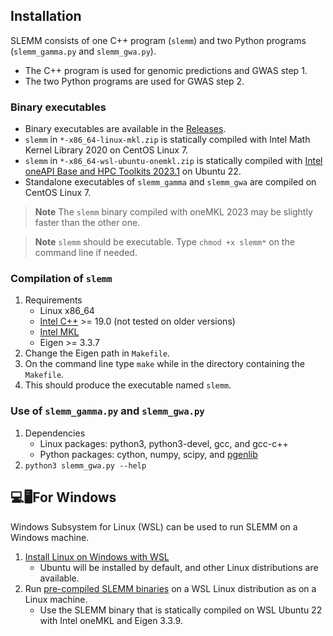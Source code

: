 ## Installation
SLEMM consists of one C++ program (`slemm`) and two Python programs (`slemm_gamma.py` and `slemm_gwa.py`).
- The C++ program is used for genomic predictions and GWAS step 1.
- The two Python programs are used for GWAS step 2.

### Binary executables
- Binary executables are available in the [Releases](https://github.com/jiang18/slemm/releases/latest).
- `slemm` in `*-x86_64-linux-mkl.zip` is statically compiled with Intel Math Kernel Library 2020 on CentOS Linux 7.
- `slemm` in `*-x86_64-wsl-ubuntu-onemkl.zip` is statically compiled with [Intel oneAPI Base and HPC Toolkits 2023.1](https://www.intel.com/content/www/us/en/developer/tools/oneapi/toolkits.html) on Ubuntu 22.
- Standalone executables of `slemm_gamma` and `slemm_gwa` are compiled on CentOS Linux 7.
> **Note**
> The `slemm` binary compiled with oneMKL 2023 may be slightly faster than the other one. 

> **Note**
> `slemm` should be executable. Type `chmod +x slemm*` on the command line if needed.

### Compilation of `slemm`
1. Requirements
    - Linux x86_64
    - [Intel C++](https://www.intel.com/content/www/us/en/developer/tools/oneapi/base-toolkit-download.html) >= 19.0 (not tested on older versions)
    - [Intel MKL](https://www.intel.com/content/www/us/en/developer/tools/oneapi/onemkl-download.html)
    - Eigen >= 3.3.7
2. Change the Eigen path in `Makefile`. 
3. On the command line type `make` while in the directory containing the `Makefile`.
4. This should produce the executable named `slemm`.

### Use of `slemm_gamma.py` and `slemm_gwa.py`
1. Dependencies
    - Linux packages: python3, python3-devel, gcc, and gcc-c++
    - Python packages: cython, numpy, scipy, and [pgenlib](https://github.com/chrchang/plink-ng/tree/master/2.0/Python)
2. `python3 slemm_gwa.py --help`

## :computer::desktop_computer:For Windows
Windows Subsystem for Linux (WSL) can be used to run SLEMM on a Windows machine.
1. [Install Linux on Windows with WSL](https://learn.microsoft.com/en-us/windows/wsl/install)
    - Ubuntu will be installed by default, and other Linux distributions are available. 
2. Run [pre-compiled SLEMM binaries](https://github.com/jiang18/slemm/releases/latest) on a WSL Linux distribution as on a Linux machine.
    - Use the SLEMM binary that is statically compiled on WSL Ubuntu 22 with Intel oneMKL and Eigen 3.3.9.
